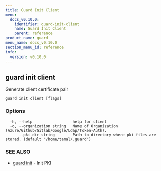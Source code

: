 ```yaml
---
title: Guard Init Client
menu:
  docs_v0.10.0:
    identifier: guard-init-client
    name: Guard Init Client
    parent: reference
product_name: guard
menu_name: docs_v0.10.0
section_menu_id: reference
info:
  version: v0.10.0
---
```


## guard init client

Generate client certificate pair

```
guard init client [flags]
```

### Options

```
  -h, --help                  help for client
  -o, --organization string   Name of Organization (Azure/Github/Gitlab/Google/Ldap/Token-Auth).
      --pki-dir string        Path to directory where pki files are stored. (default "/home/tamal/.guard")
```

### SEE ALSO

* [guard init](/docs/v0.10.0/reference/guard_init)	 - Init PKI

